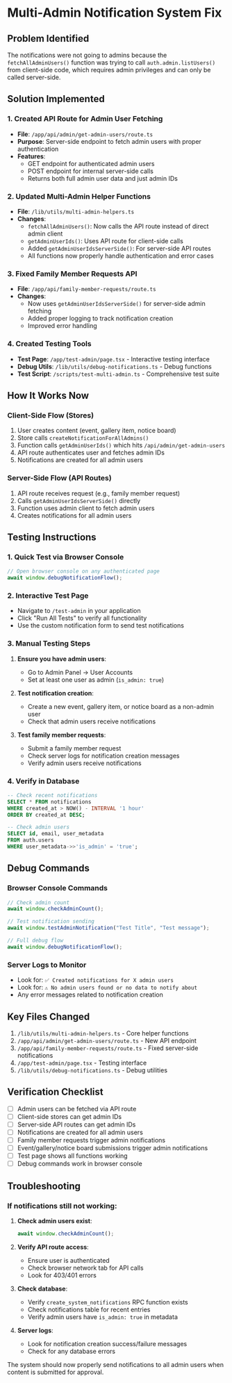 # Multi-Admin Notification System Fix

## Problem Identified

The notifications were not going to admins because the `fetchAllAdminUsers()` function was trying to call `auth.admin.listUsers()` from client-side code, which requires admin privileges and can only be called server-side.

## Solution Implemented

### 1. Created API Route for Admin User Fetching

- **File**: `/app/api/admin/get-admin-users/route.ts`
- **Purpose**: Server-side endpoint to fetch admin users with proper authentication
- **Features**:
  - GET endpoint for authenticated admin users
  - POST endpoint for internal server-side calls
  - Returns both full admin user data and just admin IDs

### 2. Updated Multi-Admin Helper Functions

- **File**: `/lib/utils/multi-admin-helpers.ts`
- **Changes**:
  - `fetchAllAdminUsers()`: Now calls the API route instead of direct admin client
  - `getAdminUserIds()`: Uses API route for client-side calls
  - Added `getAdminUserIdsServerSide()`: For server-side API routes
  - All functions now properly handle authentication and error cases

### 3. Fixed Family Member Requests API

- **File**: `/app/api/family-member-requests/route.ts`
- **Changes**:
  - Now uses `getAdminUserIdsServerSide()` for server-side admin fetching
  - Added proper logging to track notification creation
  - Improved error handling

### 4. Created Testing Tools

- **Test Page**: `/app/test-admin/page.tsx` - Interactive testing interface
- **Debug Utils**: `/lib/utils/debug-notifications.ts` - Debug functions
- **Test Script**: `/scripts/test-multi-admin.ts` - Comprehensive test suite

## How It Works Now

### Client-Side Flow (Stores)

1. User creates content (event, gallery item, notice board)
2. Store calls `createNotificationForAllAdmins()`
3. Function calls `getAdminUserIds()` which hits `/api/admin/get-admin-users`
4. API route authenticates user and fetches admin IDs
5. Notifications are created for all admin users

### Server-Side Flow (API Routes)

1. API route receives request (e.g., family member request)
2. Calls `getAdminUserIdsServerSide()` directly
3. Function uses admin client to fetch admin users
4. Creates notifications for all admin users

## Testing Instructions

### 1. Quick Test via Browser Console

```javascript
// Open browser console on any authenticated page
await window.debugNotificationFlow();
```

### 2. Interactive Test Page

- Navigate to `/test-admin` in your application
- Click "Run All Tests" to verify all functionality
- Use the custom notification form to send test notifications

### 3. Manual Testing Steps

1. **Ensure you have admin users**:

   - Go to Admin Panel → User Accounts
   - Set at least one user as admin (`is_admin: true`)

2. **Test notification creation**:

   - Create a new event, gallery item, or notice board as a non-admin user
   - Check that admin users receive notifications

3. **Test family member requests**:
   - Submit a family member request
   - Check server logs for notification creation messages
   - Verify admin users receive notifications

### 4. Verify in Database

```sql
-- Check recent notifications
SELECT * FROM notifications
WHERE created_at > NOW() - INTERVAL '1 hour'
ORDER BY created_at DESC;

-- Check admin users
SELECT id, email, user_metadata
FROM auth.users
WHERE user_metadata->>'is_admin' = 'true';
```

## Debug Commands

### Browser Console Commands

```javascript
// Check admin count
await window.checkAdminCount();

// Test notification sending
await window.testAdminNotification("Test Title", "Test message");

// Full debug flow
await window.debugNotificationFlow();
```

### Server Logs to Monitor

- Look for: `✅ Created notifications for X admin users`
- Look for: `⚠️ No admin users found or no data to notify about`
- Any error messages related to notification creation

## Key Files Changed

1. `/lib/utils/multi-admin-helpers.ts` - Core helper functions
2. `/app/api/admin/get-admin-users/route.ts` - New API endpoint
3. `/app/api/family-member-requests/route.ts` - Fixed server-side notifications
4. `/app/test-admin/page.tsx` - Testing interface
5. `/lib/utils/debug-notifications.ts` - Debug utilities

## Verification Checklist

- [ ] Admin users can be fetched via API route
- [ ] Client-side stores can get admin IDs
- [ ] Server-side API routes can get admin IDs
- [ ] Notifications are created for all admin users
- [ ] Family member requests trigger admin notifications
- [ ] Event/gallery/notice board submissions trigger admin notifications
- [ ] Test page shows all functions working
- [ ] Debug commands work in browser console

## Troubleshooting

### If notifications still not working:

1. **Check admin users exist**:

   ```javascript
   await window.checkAdminCount();
   ```

2. **Verify API route access**:

   - Ensure user is authenticated
   - Check browser network tab for API calls
   - Look for 403/401 errors

3. **Check database**:

   - Verify `create_system_notifications` RPC function exists
   - Check notifications table for recent entries
   - Verify admin users have `is_admin: true` in metadata

4. **Server logs**:
   - Look for notification creation success/failure messages
   - Check for any database errors

The system should now properly send notifications to all admin users when content is submitted for approval.
